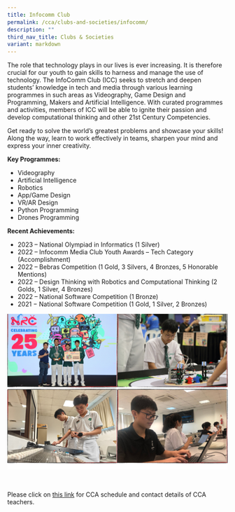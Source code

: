 ```yaml
---
title: Infocomm Club
permalink: /cca/clubs-and-societies/infocomm/
description: ""
third_nav_title: Clubs & Societies
variant: markdown
---
```

The role that technology plays in our lives is ever increasing. It is therefore crucial for our youth to gain skills to harness and manage the use of technology. The InfoComm Club (ICC) seeks to stretch and deepen students’ knowledge in tech and media through various learning programmes in such areas as Videography, Game Design and Programming, Makers and Artificial Intelligence. With curated programmes and activities, members of ICC will be able to ignite their passion and develop computational thinking and other 21st Century Competencies. &nbsp;

Get ready to solve the world’s greatest problems and showcase your skills! Along the way, learn to work effectively in teams, sharpen your mind and express your inner creativity.

**Key Programmes:**
* Videography
* Artificial Intelligence
* Robotics
* App/Game Design
* VR/AR Design
* Python Programming
* Drones Programming

**Recent Achievements:**
* 2023 – National Olympiad in Informatics (1 Silver)
* 2022 – Infocomm Media Club Youth Awards – Tech Category (Accomplishment)
* 2022 – Bebras Competition (1 Gold, 3 Silvers, 4 Bronzes, 5 Honorable Mentions)
* 2022 – Design Thinking with Robotics and Computational Thinking (2 Golds, 1 Silver, 4 Bronzes)
* 2022 – National Software Competition (1 Bronze)
* 2021 − National Software Competition (1 Gold, 1 Silver, 2 Bronzes)

![](/images/Infocom.png)

<br clear="left">

Please click on [this link](https://www.zhonghuasec.moe.edu.sg/cca/schedule/) for CCA schedule and contact details of CCA teachers.